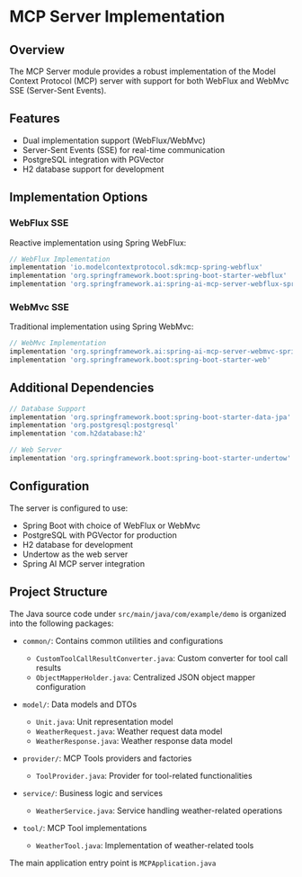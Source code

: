 # MCP Server Implementation

## Overview

The MCP Server module provides a robust implementation of the Model Context Protocol (MCP) server with support for both WebFlux and WebMvc SSE (Server-Sent Events).

## Features

- Dual implementation support (WebFlux/WebMvc)
- Server-Sent Events (SSE) for real-time communication
- PostgreSQL integration with PGVector
- H2 database support for development

## Implementation Options

### WebFlux SSE

Reactive implementation using Spring WebFlux:

```gradle
// WebFlux Implementation
implementation 'io.modelcontextprotocol.sdk:mcp-spring-webflux'
implementation 'org.springframework.boot:spring-boot-starter-webflux'
implementation 'org.springframework.ai:spring-ai-mcp-server-webflux-spring-boot-starter'
```

### WebMvc SSE

Traditional implementation using Spring WebMvc:

```gradle
// WebMvc Implementation
implementation 'org.springframework.ai:spring-ai-mcp-server-webmvc-spring-boot-starter'
implementation 'org.springframework.boot:spring-boot-starter-web'
```

## Additional Dependencies

```gradle
// Database Support
implementation 'org.springframework.boot:spring-boot-starter-data-jpa'
implementation 'org.postgresql:postgresql'
implementation 'com.h2database:h2'

// Web Server
implementation 'org.springframework.boot:spring-boot-starter-undertow'
```

## Configuration

The server is configured to use:

- Spring Boot with choice of WebFlux or WebMvc
- PostgreSQL with PGVector for production
- H2 database for development
- Undertow as the web server
- Spring AI MCP server integration

## Project Structure

The Java source code under `src/main/java/com/example/demo` is organized into the following packages:

- `common/`: Contains common utilities and configurations
  - `CustomToolCallResultConverter.java`: Custom converter for tool call results
  - `ObjectMapperHolder.java`: Centralized JSON object mapper configuration

- `model/`: Data models and DTOs
  - `Unit.java`: Unit representation model
  - `WeatherRequest.java`: Weather request data model
  - `WeatherResponse.java`: Weather response data model

- `provider/`: MCP Tools providers and factories
  - `ToolProvider.java`: Provider for tool-related functionalities

- `service/`: Business logic and services
  - `WeatherService.java`: Service handling weather-related operations

- `tool/`: MCP Tool implementations
  - `WeatherTool.java`: Implementation of weather-related tools

The main application entry point is `MCPApplication.java`
